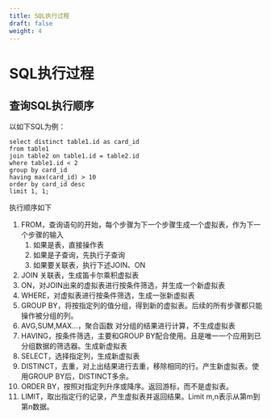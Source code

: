 ```yaml
---
title: SQL执行过程
draft: false
weight: 4
---
```


# SQL执行过程
## 查询SQL执行顺序
以如下SQL为例：
```
select distinct table1.id as card_id 
from table1
join table2 on table1.id = table2.id
where table1.id < 2
group by card_id
having max(card_id) > 10
order by card_id desc
limit 1, 1;
```

执行顺序如下
1. FROM，查询语句的开始，每个步骤为下一个步骤生成一个虚拟表，作为下一个步骤的输入
    1. 如果是表，直接操作表
    2. 如果是子查询，先执行子查询
    3. 如果要关联表，执行下述JOIN、ON
2. JOIN 关联表，生成笛卡尔乘积虚拟表
3. ON，对JOIN出来的虚拟表进行按条件筛选，并生成一个新虚拟表
4. WHERE，对虚拟表进行按条件筛选，生成一张新虚拟表
5. GROUP BY，将按指定列的值分组，得到新的虚拟表。后续的所有步骤都只能操作被分组的列。
6. AVG,SUM,MAX…，聚合函数 对分组的结果进行计算，不生成虚拟表
7. HAVING，按条件筛选，主要和GROUP BY配合使用。且是唯一一个应用到已分组数据的筛选器。生成新虚拟表
8. SELECT，选择指定列，生成新虚拟表
9. DISTINCT，去重，对上出结果进行去重，移除相同的行。产生新虚拟表。使用GROUP BY后，DISTINCT多余。
10. ORDER BY，按照对指定列升序或降序。返回游标，而不是虚拟表。
11. LIMIT，取出指定行的记录，产生虚拟表并返回结果。Limit m,n表示从第m到第n数据。

